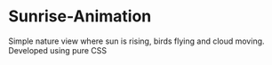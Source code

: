 # Sunrise-Animation
Simple nature view where sun is rising, birds flying and cloud moving. Developed using pure CSS

